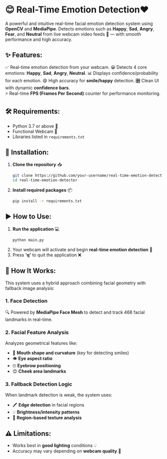 # 😊 Real-Time Emotion Detection❤️

A powerful and intuitive real-time facial emotion detection system using **OpenCV** and **MediaPipe**. Detects emotions such as **Happy**, **Sad**, **Angry**, **Fear**, and **Neutral** from live webcam video feeds 🎥 — with smooth performance and high accuracy.

## ✨ Features:

✅ Real-time emotion detection from your webcam.
😀 Detects 4 core emotions: **Happy**, **Sad**, **Angry**, **Neutral**.
📊 Displays confidence/probability for each emotion.
😄 High accuracy for **smile/happy** detection. 
🎛️ Clean UI with dynamic **confidence bars**.  
⚡ Real-time **FPS (Frames Per Second)** counter for performance monitoring. 

## 🛠 Requirements:

- Python 3.7 or above 🐍  
- Functional Webcam 🎥  
- Libraries listed in `requirements.txt`

## 🚀 Installation:

1. **Clone the repository** 📥
   ```bash
   git clone https://github.com/your-username/real-time-emotion-detector.git
   cd real-time-emotion-detector
   ```
2. **Install required packages** 📦
   ```bash
   pip install -r requirements.txt
   ```

## ▶️ How to Use:

1. **Run the application** 💻
   ```bash
   python main.py
   ```
2. Your webcam will activate and begin **real-time emotion detection** 🧠  
3. Press **'q'** to quit the application ❌

## 🧠 How It Works:

This system uses a hybrid approach combining facial geometry with fallback image analysis:

### 1. **Face Detection**  
🔍 Powered by **MediaPipe Face Mesh** to detect and track 468 facial landmarks in real-time.

### 2. **Facial Feature Analysis**  
Analyzes geometrical features like:
- 👄 **Mouth shape and curvature** (key for detecting smiles)
- 👁 **Eye aspect ratio**
- 🙄 **Eyebrow positioning**
- 😊 **Cheek area landmarks**

### 3. **Fallback Detection Logic**  
When landmark detection is weak, the system uses:
- 🖍 **Edge detection** in facial regions  
- 💡 **Brightness/intensity patterns**  
- 🔲 **Region-based texture analysis**
  
## ⚠️ Limitations:

- Works best in **good lighting** conditions 💡  
- Accuracy may vary depending on **webcam quality** 📸  
